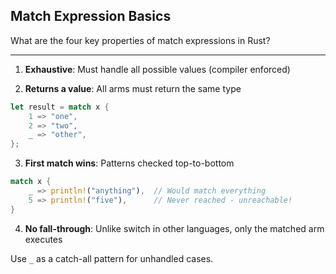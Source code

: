 ## Match Expression Basics

What are the four key properties of match expressions in Rust?

---

1. **Exhaustive**: Must handle all possible values (compiler enforced)

2. **Returns a value**: All arms must return the same type
```rust
let result = match x {
    1 => "one",
    2 => "two",
    _ => "other",
};
```

3. **First match wins**: Patterns checked top-to-bottom
```rust
match x {
    _ => println!("anything"),  // Would match everything
    5 => println!("five"),      // Never reached - unreachable!
}
```

4. **No fall-through**: Unlike switch in other languages, only the matched arm executes

Use `_` as a catch-all pattern for unhandled cases.

